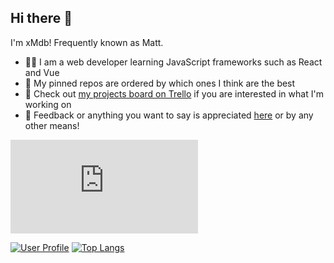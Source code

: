 ## Hi there 👋

I'm xMdb! Frequently known as Matt.

- 👨‍💻 I am a web developer learning JavaScript frameworks such as React and Vue
- 📌 My pinned repos are ordered by which ones I think are the best
- 👀 Check out [my projects board on Trello](https://trello.com/b/ov5wyT8m/projects) if you are interested in what I'm working on
- 💬 Feedback or anything you want to say is appreciated [here](https://github.com/xMdb/xMdb/issues) or by any other means!

[![Website Status](https://img.shields.io/website-up-down-green-red/http/mgrif.xyz?style=for-the-badge&logo=icloud)](https://mgrif.xyz/)

[![User Profile](https://github-readme-stats.vercel.app/api/?username=xMdb&show_icons=true&title_color=79ff97&icon_color=79ff97&text_color=fff&bg_color=151515&include_all_commits=true&count_private=true)](https://github.com/anuraghazra/github-readme-stats) [![Top Langs](https://github-readme-stats.vercel.app/api/top-langs/?username=xMdb&show_icons=true&title_color=79ff97&icon_color=79ff97&text_color=fff&bg_color=151515)](https://github.com/anuraghazra/github-readme-stats)
